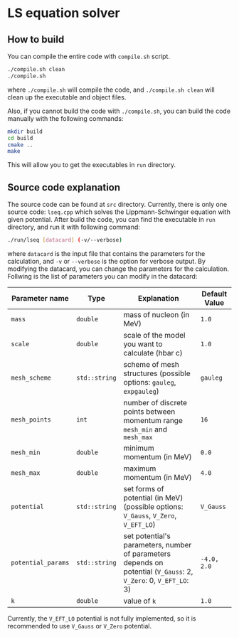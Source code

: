 # LS equation solver

## How to build
You can compile the entire code with `compile.sh` script.
```bash
./compile.sh clean
./compile.sh
```
where `./compile.sh` will compile the code, and `./compile.sh clean` will clean up the executable and object files.

Also, if you cannot build the code with `./compile.sh`, you can build the code manually with the following commands:
```bash
mkdir build
cd build
cmake ..
make 
```
This will allow you to get the executables in `run` directory.

## Source code explanation
The source code can be found at `src` directory. Currently, there is only one source code: `lseq.cpp` which solves the Lippmann-Schwinger equation with given potential.
After build the code, you can find the executable in `run` directory, and run it with following command:
```bash
./run/lseq [datacard] (-v/--verbose)
```
where `datacard` is the input file that contains the parameters for the calculation, and `-v` or `--verbose` is the option for verbose output.
By modifying the datacard, you can change the parameters for the calculation. Follwing is the list of parameters you can modify in the datacard:

| Parameter name     | Type          | Explanation                                                                                                      | Default Value |
|--------------------|---------------|------------------------------------------------------------------------------------------------------------------|---------------|
| `mass`             | `double`      | mass of nucleon (in MeV)                                                                                         | `1.0`         |
| `scale`            | `double`      | scale of the model you want to calculate (hbar c)                                                                | `1.0`         |
| `mesh_scheme`      | `std::string` | scheme of mesh structures  (possible options: `gauleg`, `expgauleg`)                                             | `gauleg`      |
| `mesh_points`      | `int`         | number of discrete points between momentum range `mesh_min` and `mesh_max`                                       | `16`          |
| `mesh_min`         | `double`      | minimum momentum (in MeV)                                                                                        | `0.0`         |
| `mesh_max`         | `double`      | maximum momentum (in MeV)                                                                                        | `4.0`         |
| `potential`        | `std::string` | set forms of potential (in MeV)  (possible options: `V_Gauss`, `V_Zero`, `V_EFT_LO`)                             | `V_Gauss`     |
| `potential_params` | `std::string` | set potential's parameters, number of parameters depends on potential (`V_Gauss`: 2, `V_Zero`: 0, `V_EFT_LO`: 3) | `-4.0, 2.0`   |
| `k`                | `double`      | value of `k`                                                                                                     | `1.0`         |

Currently, the `V_EFT_LO` potential is not fully implemented, so it is recommended to use `V_Gauss` or `V_Zero` potential.

